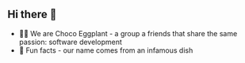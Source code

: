 ## Hi there 👋

- 🙋‍♀️ We are Choco Eggplant - a group a friends that share the same passion: software development
- 🍿 Fun facts - our name comes from an infamous dish

